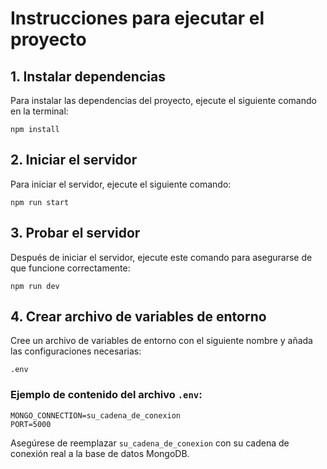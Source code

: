 # Instrucciones para ejecutar el proyecto

## 1. Instalar dependencias

Para instalar las dependencias del proyecto, ejecute el siguiente comando en la terminal:

    npm install

## 2. Iniciar el servidor

Para iniciar el servidor, ejecute el siguiente comando:

    npm run start

## 3. Probar el servidor

Después de iniciar el servidor, ejecute este comando para asegurarse de que funcione correctamente:

    npm run dev

## 4. Crear archivo de variables de entorno

Cree un archivo de variables de entorno con el siguiente nombre y añada las configuraciones necesarias:

    .env

### Ejemplo de contenido del archivo `.env`:

```
MONGO_CONNECTION=su_cadena_de_conexion
PORT=5000
```

Asegúrese de reemplazar `su_cadena_de_conexion` con su cadena de conexión real a la base de datos MongoDB.

